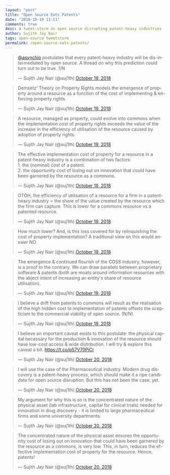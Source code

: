```yaml
---
layout: "post"
title: "Open Source Eats Patents"
date: "2018-10-19 11:11"
comments: true
desc: A tweet-storm on open source disrupting patent-heavy industries
author: Sujith Jay Nair
tags: open-source tweetstorm
permalink: /open-source-eats-patents/
---
```

<blockquote class="twitter-tweet"><p lang="en" dir="ltr"><a href="https://twitter.com/asynchio?ref_src=twsrc%5Etfw">@asynchio</a> postulates that every patent-heavy industry will be dis-intermediated by open source. A thread on why this prediction could turn out to be true. 1/N</p>&mdash; Sujith Jay Nair (@suj1th) <a href="https://twitter.com/suj1th/status/1053238415091814400?ref_src=twsrc%5Etfw">October 19, 2018</a></blockquote> <script async src="https://platform.twitter.com/widgets.js" charset="utf-8"></script>
<blockquote class="twitter-tweet" data-conversation="none"><p lang="en" dir="ltr">Demsetz&#39; Theory on Property Rights models the emergence of property around a resource as a function of the cost of implementing &amp; enforcing property rights.</p>&mdash; Sujith Jay Nair (@suj1th) <a href="https://twitter.com/suj1th/status/1053238417981669377?ref_src=twsrc%5Etfw">October 19, 2018</a></blockquote> <script async src="https://platform.twitter.com/widgets.js" charset="utf-8"></script>
<blockquote class="twitter-tweet" data-conversation="none"><p lang="en" dir="ltr">A resource, managed as property, could evolve into commons when the implementation cost of property rights exceeds the value of the increase in the efficiency of utilisation of the resource caused by adoption of property rights.</p>&mdash; Sujith Jay Nair (@suj1th) <a href="https://twitter.com/suj1th/status/1053238422264049665?ref_src=twsrc%5Etfw">October 19, 2018</a></blockquote> <script async src="https://platform.twitter.com/widgets.js" charset="utf-8"></script>
<!--break-->
<blockquote class="twitter-tweet" data-conversation="none"><p lang="en" dir="ltr">The effective implementation cost of property for a resource in a patent-heavy industry is a combination of two factors:<br>1. the (nominal) cost of a patent.<br>2. the opportunity cost of losing out on innovation that could have been garnered by the resource as a commons.</p>&mdash; Sujith Jay Nair (@suj1th) <a href="https://twitter.com/suj1th/status/1053238425351000064?ref_src=twsrc%5Etfw">October 19, 2018</a></blockquote> <script async src="https://platform.twitter.com/widgets.js" charset="utf-8"></script>
<blockquote class="twitter-tweet" data-conversation="none"><p lang="en" dir="ltr">OTOH, the efficiency of utilisation of a resource for a firm in a patent-heavy industry = the share of the value created by the resource which the firm can capture. This is lower for a commons resource vs a patented resource.</p>&mdash; Sujith Jay Nair (@suj1th) <a href="https://twitter.com/suj1th/status/1053238428303847425?ref_src=twsrc%5Etfw">October 19, 2018</a></blockquote> <script async src="https://platform.twitter.com/widgets.js" charset="utf-8"></script>
<blockquote class="twitter-tweet" data-conversation="none"><p lang="en" dir="ltr">How much lower? And, is this loss covered for by relinquishing the cost of property implementation? A traditional view on this would answer NO.</p>&mdash; Sujith Jay Nair (@suj1th) <a href="https://twitter.com/suj1th/status/1053238431323770880?ref_src=twsrc%5Etfw">October 19, 2018</a></blockquote> <script async src="https://platform.twitter.com/widgets.js" charset="utf-8"></script>
<blockquote class="twitter-tweet" data-conversation="none"><p lang="en" dir="ltr">The emergence &amp; continued flourish of the COSS industry, however, is a proof to the contrary. We can draw parallels between proprietary software &amp; patents (both are moats around information resources with the abject intent of increasing an entity&#39;s share of resource utilisation).</p>&mdash; Sujith Jay Nair (@suj1th) <a href="https://twitter.com/suj1th/status/1053238434410549248?ref_src=twsrc%5Etfw">October 19, 2018</a></blockquote> <script async src="https://platform.twitter.com/widgets.js" charset="utf-8"></script>
<blockquote class="twitter-tweet" data-conversation="none"><p lang="en" dir="ltr">I believe a drift from patents to commons will result as the realisation of the high hidden cost to implementation of patents offsets the scepticism to the commercial viability of open source. (N/N)</p>&mdash; Sujith Jay Nair (@suj1th) <a href="https://twitter.com/suj1th/status/1053238437283794944?ref_src=twsrc%5Etfw">October 19, 2018</a></blockquote> <script async src="https://platform.twitter.com/widgets.js" charset="utf-8"></script>
<blockquote class="twitter-tweet"><p lang="en" dir="ltr">I believe an important caveat exists to this postulate: the physical capital necessary for the production &amp; innovation of the resource should have low-cost access &amp; wide distribution. I will try &amp; explore this caveat a bit. <a href="https://t.co/p57V70PiCr">https://t.co/p57V70PiCr</a></p>&mdash; Sujith Jay Nair (@suj1th) <a href="https://twitter.com/suj1th/status/1053725344249851910?ref_src=twsrc%5Etfw">October 20, 2018</a></blockquote> <script async src="https://platform.twitter.com/widgets.js" charset="utf-8"></script>
<blockquote class="twitter-tweet" data-conversation="none"><p lang="en" dir="ltr">I will use the case of the Pharmaceutical industry. Modern drug discovery is a patent-heavy process, which should make it a ripe candidate for open source disruption. But this has not been the case, yet.</p>&mdash; Sujith Jay Nair (@suj1th) <a href="https://twitter.com/suj1th/status/1053725347718594560?ref_src=twsrc%5Etfw">October 20, 2018</a></blockquote> <script async src="https://platform.twitter.com/widgets.js" charset="utf-8"></script>
<blockquote class="twitter-tweet" data-conversation="none"><p lang="en" dir="ltr">My argument for why this is so is the concentrated nature of the physical asset (lab infrastructure, capital for clinical trials) needed for innovation in drug discovery - it is limited to large pharmaceutical firms and some university departments.</p>&mdash; Sujith Jay Nair (@suj1th) <a href="https://twitter.com/suj1th/status/1053725351107551232?ref_src=twsrc%5Etfw">October 20, 2018</a></blockquote> <script async src="https://platform.twitter.com/widgets.js" charset="utf-8"></script>
<blockquote class="twitter-tweet" data-conversation="none"><p lang="en" dir="ltr">The concentrated nature of the physical asset ensures the opportunity cost of losing out on innovation that could have been garnered by the resource as a commons, is very low. This, in turn, reduces the effective implementation cost of property for the resource. Hence, patents!</p>&mdash; Sujith Jay Nair (@suj1th) <a href="https://twitter.com/suj1th/status/1053725354064601088?ref_src=twsrc%5Etfw">October 20, 2018</a></blockquote> <script async src="https://platform.twitter.com/widgets.js" charset="utf-8"></script>
